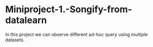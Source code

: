 # Miniproject-1.-Songify-from-datalearn

In this project we can observe different ad-hoc query using multiple datasets.
